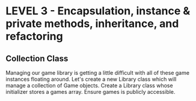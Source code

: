 LEVEL 3 - Encapsulation, instance & private methods, inheritance, and refactoring
=================================================================================

Collection Class
----------------

Managing our game library is getting a little difficult with all of these game instances floating around. Let's create a new Library class which will manage a collection of Game objects. Create a Library class whose initializer stores a games array. Ensure games is publicly accessible.
